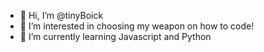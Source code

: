 - 👋 Hi, I’m @tinyBoick
- 👀 I’m interested in choosing my weapon on how to code!
- 🌱 I’m currently learning Javascript and Python

<!---
tinyBoick/tinyBoick is a ✨ special ✨ repository because its `README.md` (this file) appears on your GitHub profile.
You can click the Preview link to take a look at your changes.
--->
